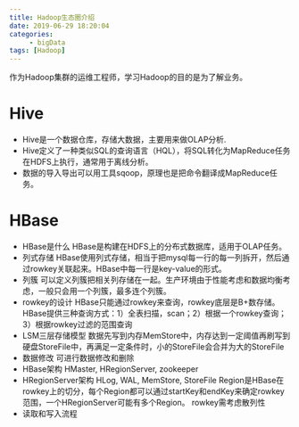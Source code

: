 ```yaml
---
title: Hadoop生态圈介绍
date: 2019-06-29 18:20:04
categories:
	 - bigData
tags: [Hadoop]
---
```

作为Hadoop集群的运维工程师，学习Hadoop的目的是为了解业务。
<!-- more --> 
# Hive
+ Hive是一个数据仓库，存储大数据，主要用来做OLAP分析.
+ Hive定义了一种类似SQL的查询语言（HQL），将SQL转化为MapReduce任务在HDFS上执行，通常用于离线分析。
+ 数据的导入导出可以用工具sqoop，原理也是把命令翻译成MapReduce任务。

# HBase
+ HBase是什么
HBase是构建在HDFS上的分布式数据库，适用于OLAP任务。
+ 列式存储
HBase使用列式存储，相当于把mysql每一行的每一列拆开，然后通过rowkey关联起来。HBase中每一行是key-value的形式。
+ 列簇
可以定义列簇把相关列存储在一起。生产环境由于性能考虑和数据均衡考虑，一般只会用一个列簇，最多连个列簇。
+ rowkey的设计
HBase只能通过rowkey来查询，rowkey底层是B+数存储。
HBase提供三种查询方式：1）全表扫描，scan；2）根据一个rowkey查询；3）根据rowkey过滤的范围查询
+ LSM三层存储模型
数据先写到内存MemStore中，内存达到一定阈值再刷写到硬盘StoreFile中，再满足一定条件时，小的StoreFile会合并为大的StoreFile
+ 数据修改
可进行数据修改和删除
+ HBase架构
HMaster, HRegionServer, zookeeper
+ HRegionServer架构
HLog, WAL, MemStore, StoreFile
Region是HBase在rowkey上的切分，每个Region都可以通过startKey和endKey来确定rowkey范围，一个HRegionServer可能有多个Region。
rowkey需考虑散列性
+ 读取和写入流程


